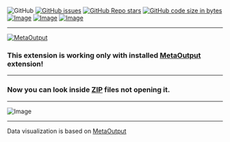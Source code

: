 ![GitHub](https://img.shields.io/github/license/viacheslav-lozinskyi/Preview-ZIP)
[![GitHub issues](https://img.shields.io/github/issues/viacheslav-lozinskyi/Preview-ZIP)](https://github.com/viacheslav-lozinskyi/Preview-ZIP/issues)
[![GitHub Repo stars](https://img.shields.io/github/stars/viacheslav-lozinskyi/Preview-ZIP)](https://github.com/viacheslav-lozinskyi/Preview-ZIP/stargazers)
[![GitHub code size in bytes](https://img.shields.io/github/languages/code-size/viacheslav-lozinskyi/Preview-ZIP)](https://github.com/viacheslav-lozinskyi/Preview-ZIP)
[![Image](https://img.shields.io/badge/VS-2022-blueviolet)](https://marketplace.visualstudio.com/items?itemName=ViacheslavLozinskyi.MetaOutput-2022)
[![Image](https://img.shields.io/badge/VS-2019-blueviolet)](https://marketplace.visualstudio.com/items?itemName=ViacheslavLozinskyi.MetaOutput-2019)
[![Image](https://img.shields.io/badge/VS-2017-blueviolet)](https://marketplace.visualstudio.com/items?itemName=ViacheslavLozinskyi.MetaOutput-2019)

---

[![MetaOutput](https://www.metaoutput.net/_functions/watch?utm_source=github.com&utm_medium=referral&utm_campaign=view-on-github&utm_content=Preview-ZIP&source=GITHUB&size=128x128&project=Preview-ZIP&url=https://github.com/viacheslav-lozinskyi/Preview-ZIP)](https://www.metaoutput.net/)

### This extension is working only with installed [MetaOutput](https://www.metaoutput.net/) extension!

---

### Now you can look inside [ZIP](https://en.wikipedia.org/wiki/Zip_(file_format)) files not opening it.

---

![Image](https://viacheslav-lozinskyi.github.io/Preview-ZIP/resource/video/Presentation1.gif)

---

Data visualization is based on [MetaOutput](https://www.metaoutput.net/)
